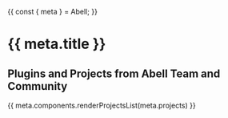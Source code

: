 {{
  const { meta } = Abell;
}}

# {{ meta.title }}

## Plugins and Projects from Abell Team and Community
{{ meta.components.renderProjectsList(meta.projects) }}

<br/>